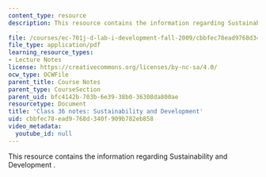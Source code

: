 ```yaml
---
content_type: resource
description: This resource contains the information regarding Sustainability and Development
  .
file: /courses/ec-701j-d-lab-i-development-fall-2009/cbbfec78ead9768d340f909b782eb858_MITEC_701JF09_lec36_notes.pdf
file_type: application/pdf
learning_resource_types:
- Lecture Notes
license: https://creativecommons.org/licenses/by-nc-sa/4.0/
ocw_type: OCWFile
parent_title: Course Notes
parent_type: CourseSection
parent_uid: bfc4142b-703b-6e39-38b0-36308da800ae
resourcetype: Document
title: 'Class 36 notes: Sustainability and Development'
uid: cbbfec78-ead9-768d-340f-909b782eb858
video_metadata:
  youtube_id: null
---
```

This resource contains the information regarding Sustainability and Development .